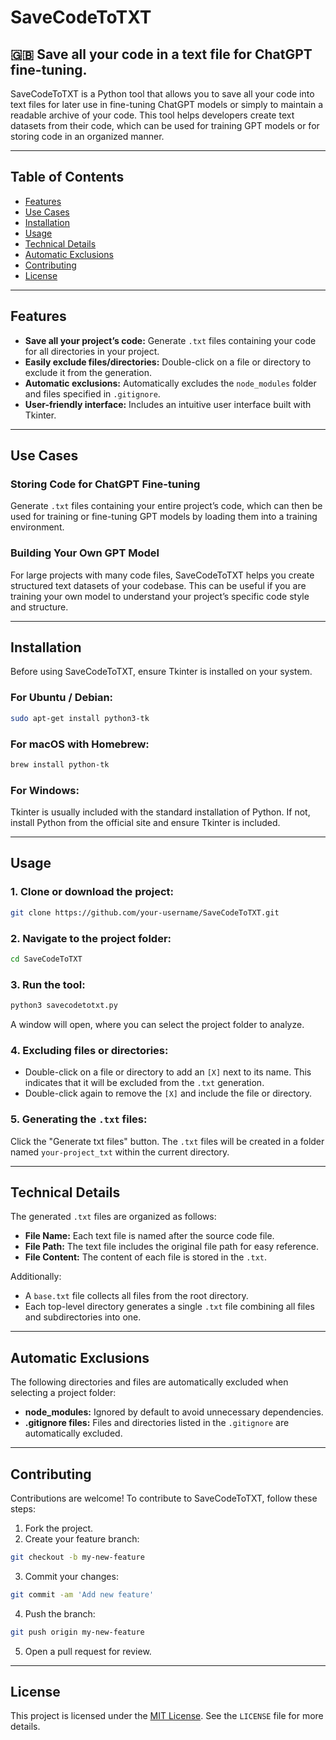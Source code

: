 # SaveCodeToTXT

## 🇬🇧 Save all your code in a text file for ChatGPT fine-tuning.

SaveCodeToTXT is a Python tool that allows you to save all your code into text files for later use in fine-tuning ChatGPT models or simply to maintain a readable archive of your code. This tool helps developers create text datasets from their code, which can be used for training GPT models or for storing code in an organized manner.

---

## Table of Contents
- [Features](#features)
- [Use Cases](#use-cases)
- [Installation](#installation)
- [Usage](#usage)
- [Technical Details](#technical-details)
- [Automatic Exclusions](#automatic-exclusions)
- [Contributing](#contributing)
- [License](#license)

---

## Features

- **Save all your project’s code:** Generate `.txt` files containing your code for all directories in your project.
- **Easily exclude files/directories:** Double-click on a file or directory to exclude it from the generation.
- **Automatic exclusions:** Automatically excludes the `node_modules` folder and files specified in `.gitignore`.
- **User-friendly interface:** Includes an intuitive user interface built with Tkinter.

---

## Use Cases

### Storing Code for ChatGPT Fine-tuning
Generate `.txt` files containing your entire project’s code, which can then be used for training or fine-tuning GPT models by loading them into a training environment.

### Building Your Own GPT Model
For large projects with many code files, SaveCodeToTXT helps you create structured text datasets of your codebase. This can be useful if you are training your own model to understand your project’s specific code style and structure.

---

## Installation

Before using SaveCodeToTXT, ensure Tkinter is installed on your system.

### For Ubuntu / Debian:
```bash
sudo apt-get install python3-tk
```

### For macOS with Homebrew:
```bash
brew install python-tk
```

### For Windows:
Tkinter is usually included with the standard installation of Python. If not, install Python from the official site and ensure Tkinter is included.

---

## Usage

### 1. Clone or download the project:
```bash
git clone https://github.com/your-username/SaveCodeToTXT.git
```

### 2. Navigate to the project folder:
```bash
cd SaveCodeToTXT
```

### 3. Run the tool:
```bash
python3 savecodetotxt.py
```

A window will open, where you can select the project folder to analyze.

### 4. Excluding files or directories:
- Double-click on a file or directory to add an `[X]` next to its name. This indicates that it will be excluded from the `.txt` generation.
- Double-click again to remove the `[X]` and include the file or directory.

### 5. Generating the `.txt` files:
Click the "Generate txt files" button. The `.txt` files will be created in a folder named `your-project_txt` within the current directory.

---

## Technical Details

The generated `.txt` files are organized as follows:
- **File Name:** Each text file is named after the source code file.
- **File Path:** The text file includes the original file path for easy reference.
- **File Content:** The content of each file is stored in the `.txt`.

Additionally:
- A `base.txt` file collects all files from the root directory.
- Each top-level directory generates a single `.txt` file combining all files and subdirectories into one.

---

## Automatic Exclusions

The following directories and files are automatically excluded when selecting a project folder:

- **node_modules:** Ignored by default to avoid unnecessary dependencies.
- **.gitignore files:** Files and directories listed in the `.gitignore` are automatically excluded.

---

## Contributing

Contributions are welcome! To contribute to SaveCodeToTXT, follow these steps:

1. Fork the project.
2. Create your feature branch:
```bash
git checkout -b my-new-feature
```

3. Commit your changes:
```bash
git commit -am 'Add new feature'
```

4. Push the branch:
```bash
git push origin my-new-feature
```

5. Open a pull request for review.

---

## License

This project is licensed under the [MIT License](LICENSE). See the `LICENSE` file for more details.

